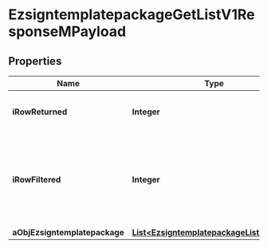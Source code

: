 

# EzsigntemplatepackageGetListV1ResponseMPayload

## Properties

Name | Type | Description | Notes
------------ | ------------- | ------------- | -------------
**iRowReturned** | **Integer** | The number of rows returned | 
**iRowFiltered** | **Integer** | The number of rows matching your filters (if any) or the total number of rows | 
**aObjEzsigntemplatepackage** | [**List&lt;EzsigntemplatepackageListElement&gt;**](EzsigntemplatepackageListElement.md) |  | 




